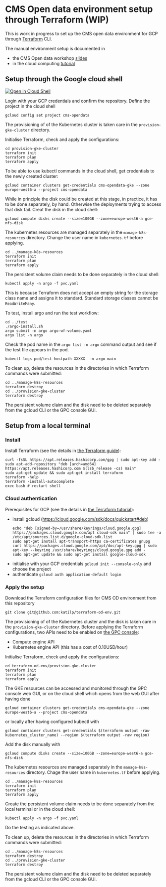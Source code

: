 # CMS Open data environment setup through Terraform (WIP)

This is work in progress to set up the CMS open data environment for GCP through [Terraform](https://www.terraform.io/) CLI.

The manual environment setup is documented in
- the CMS Open data workshop [slides](https://indico.cern.ch/event/882586/contributions/4042623/attachments/2114732/3557845/Open_Data_on_Kubernetes.pdf)
- in the cloud computing [tutorial](https://cms-opendata-workshop.github.io/workshop-lesson-kubernetes/)

## Setup through the Google cloud shell


[![Open in Cloud Shell](https://gstatic.com/cloudssh/images/open-btn.svg)](https://ssh.cloud.google.com/cloudshell/editor?cloudshell_git_repo=https://github.com/katilp/terraform-od-env.git)

Login with your GCP credentials and confirm the repository. Define the project in the cloud shell

```
gcloud config set project cms-opendata
```
The provisioning of of the Kubernetes cluster is taken care in the `provision-gke-cluster` directory.

Initialise Terraform, check and apply the configurations:

  ```
  cd provision-gke-cluster
  terraform init
  terraform plan 
  terraform apply
  ```

To be able to use kubectl commands in the cloud shell, get credentials to the newly created cluster:

  ```
  gcloud container clusters get-credentials cms-opendata-gke --zone europe-west6-a --project cms-opendata
  ```

While in principle the disk could be created at this stage, in practice, it has to be done separately, by hand. Otherwise the deployments trying to access that disk fail. Creat the disk in the cloud shell:

  ```
  gcloud compute disks create --size=100GB --zone=europe-west6-a gce-nfs-disk
  ```

The kubernetes resources are managed separately in the `manage-k8s-resources` directory. Change the user name in `kubernetes.tf` before applying.

  ```
  cd ../manage-k8s-resources
  terraform init
  terraform plan
  terraform apply
  ```
  
The persistent volume claim needs to be done separately in the cloud shell:

  ```
  kubectl apply -n argo -f pvc.yaml
  ```

This is because Terraform does not accept an empty string for the storage class name and assigns it to standard. Standard storage classes cannot be `ReadWriteMany`.

To test, install argo and run the test workflow:
 
  ```
  cd ../test
  ./argo-install.sh
  argo submit -n argo argo-wf-volume.yaml
  argo list -n argo
  ```
  
Check the pod name in the `argo list -n argo` command output and see if the test file appears in the pod.

  ```
  kubectl logs pod/test-hostpath-XXXXX  -n argo main
  ```
   
To clean up, delete the resources in the directories in which Terraform commands were submitted:

  ```
  cd ../manage-k8s-resources
  terraform destroy
  cd ../provision-gke-cluster
  terraform destroy
  ```
  
The persistent volume claim and the disk need to be deleted separately from the gcloud CLI or the GPC console GUI.   

  
## Setup from a local terminal

### Install

Install Terraform (see the details in [the Terraform guide](https://learn.hashicorp.com/tutorials/terraform/install-cli?in=terraform/aws-get-started)):

  ```
  curl -fsSL https://apt.releases.hashicorp.com/gpg | sudo apt-key add -
  sudo apt-add-repository "deb [arch=amd64] https://apt.releases.hashicorp.com $(lsb_release -cs) main"
  sudo apt-get update && sudo apt-get install terraform
  terraform -help
  terraform -install-autocomplete
  exec bash # restart shell
  ```
### Cloud authentication

Prerequisites for GCP (see the details in [the Terraform tutorial](https://learn.hashicorp.com/tutorials/terraform/gke?in=terraform/kubernetes#prerequisites)):

- install gcloud (https://cloud.google.com/sdk/docs/quickstart#deb)
  ```
  echo "deb [signed-by=/usr/share/keyrings/cloud.google.gpg] https://packages.cloud.google.com/apt cloud-sdk main" | sudo tee -a /etc/apt/sources.list.d/google-cloud-sdk.list
  sudo apt-get install apt-transport-https ca-certificates gnupg
  curl https://packages.cloud.google.com/apt/doc/apt-key.gpg | sudo apt-key --keyring /usr/share/keyrings/cloud.google.gpg add -
  sudo apt-get update && sudo apt-get install google-cloud-sdk
  ```
- initialise with your GCP credentials `gcloud init --console-only` and choose the project
- authenticate `gcloud auth application-default login`

### Apply the setup
Download the Terraform configuration files for CMS OD environment from this repository

  ```
  git clone git@github.com:katilp/terraform-od-env.git
  ```

The provisioning of of the Kubernetes cluster and the disk is taken care in the `provision-gke-cluster` directory. Before applying the Terraform configurations, two APIs need to be enabled on [the GPC console](https://console.cloud.google.com/):
- Compute engine API
- Kubernetes engine API (this has a cost of 0.10USD/hour)

Initialise Terraform, check and apply the configurations:

  ```
  cd terraform-od-env/provision-gke-cluster
  terraform init
  terraform plan 
  terraform apply
  ```
  
  The GKE resources can be accessed and monitored through the GPC console web GUI, or on the cloud shell which opens from the web GUI after having done
  
  ```
  gcloud container clusters get-credentials cms-opendata-gke --zone europe-west6-a --project cms-opendata
  ```
  
  or locally after having configured kubectl with
  
  ``` 
  gcloud container clusters get-credentials $(terraform output -raw kubernetes_cluster_name) --region $(terraform output -raw region)
  ```

Add the disk manually with

  ```
  gcloud compute disks create --size=100GB --zone=europe-west6-a gce-nfs-disk
  ```

The kubernetes resources are managed separately in the `manage-k8s-resources` directory. Chage the user name in `kubernetes.tf` before applying.

  ```
  cd ../manage-k8s-resources
  terraform init
  terraform plan
  terraform apply
  ```
  
Create the persistent volume claim needs to be done separately from the local terminal or in the cloud shell:

  ```
  kubectl apply -n argo -f pvc.yaml
  ```
  
Do the testing as indicated above.  

To clean up, delete the resources in the directories in which Terraform commands were submitted:

  ```
  cd ../manage-k8s-resources
  terraform destroy
  cd ../provision-gke-cluster
  terraform destroy
  ```
  
The persistent volume claim and the disk need to be deleted separately from the gcloud CLI or the GPC console GUI.   
  
  
